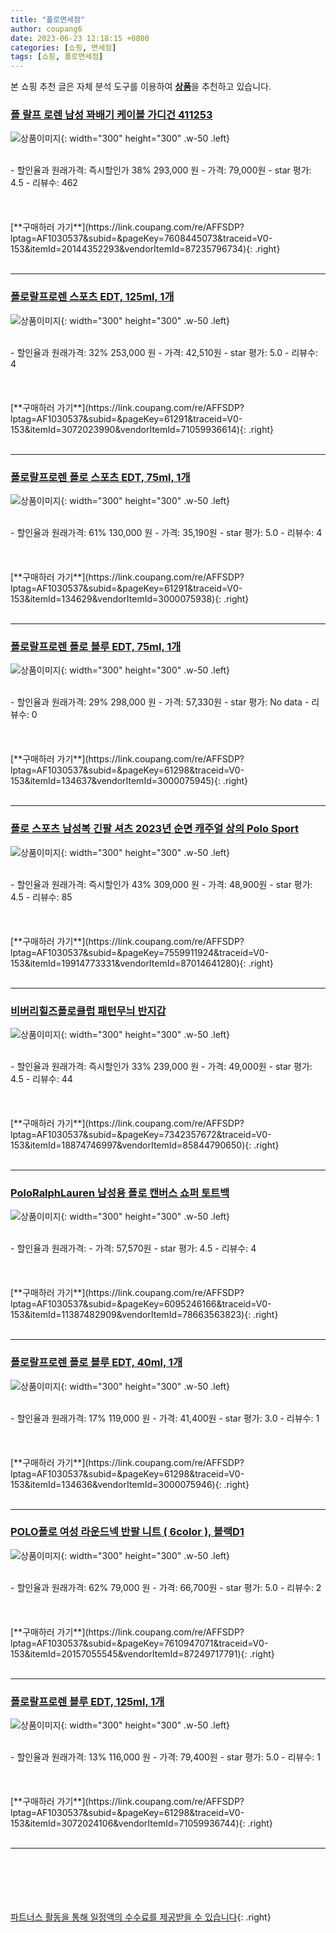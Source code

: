 ```yaml
---
title: "폴로면세점"
author: coupang6
date: 2023-06-23 12:18:15 +0800
categories: [쇼핑, 면세점]
tags: [쇼핑, 폴로면세점]
---
```


본 쇼핑 추천 글은 자체 분석 도구를 이용하여 [**상품**](https://link.coupang.com/a/bao1ui)을 추천하고 있습니다.

### [폴 랄프 로렌 남성 꽈배기 케이블 가디건 411253](https://link.coupang.com/re/AFFSDP?lptag=AF1030537&subid=&pageKey=7608445073&traceid=V0-153&itemId=20144352293&vendorItemId=87235796734)

![상품이미지](https://thumbnail10.coupangcdn.com/thumbnails/remote/230x230ex/image/vendor_inventory/1af2/ab118b5bf81bd20bf4dea61578dac5ea098ad27cf14191c0e0023d87886c.png){: width="300" height="300" .w-50 .left}


<br>
- 할인율과 원래가격: 즉시할인가 38%  293,000   원
- 가격: 79,000원
- star 평가: 4.5
- 리뷰수: 462
<br>
<br>
<br>
<br>
[**구매하러 가기**](https://link.coupang.com/re/AFFSDP?lptag=AF1030537&subid=&pageKey=7608445073&traceid=V0-153&itemId=20144352293&vendorItemId=87235796734){: .right}
<br>
<br>

---

### [폴로랄프로렌 스포츠 EDT, 125ml, 1개](https://link.coupang.com/re/AFFSDP?lptag=AF1030537&subid=&pageKey=61291&traceid=V0-153&itemId=3072023990&vendorItemId=71059936614)

![상품이미지](https://thumbnail9.coupangcdn.com/thumbnails/remote/230x230ex/image/retail/images/2020/07/10/11/3/f6817131-f755-455d-abec-c617e753ebad.jpg){: width="300" height="300" .w-50 .left}


<br>
- 할인율과 원래가격: 32%  253,000   원
- 가격: 42,510원
- star 평가: 5.0
- 리뷰수: 4
<br>
<br>
<br>
<br>
[**구매하러 가기**](https://link.coupang.com/re/AFFSDP?lptag=AF1030537&subid=&pageKey=61291&traceid=V0-153&itemId=3072023990&vendorItemId=71059936614){: .right}
<br>
<br>

---

### [폴로랄프로렌 폴로 스포츠 EDT, 75ml, 1개](https://link.coupang.com/re/AFFSDP?lptag=AF1030537&subid=&pageKey=61291&traceid=V0-153&itemId=134629&vendorItemId=3000075938)

![상품이미지](https://thumbnail9.coupangcdn.com/thumbnails/remote/230x230ex/image/retail/images/264384296827974-1b9b80f8-0f24-4d20-b808-0fa997bc87a1.jpg){: width="300" height="300" .w-50 .left}


<br>
- 할인율과 원래가격: 61%  130,000   원
- 가격: 35,190원
- star 평가: 5.0
- 리뷰수: 4
<br>
<br>
<br>
<br>
[**구매하러 가기**](https://link.coupang.com/re/AFFSDP?lptag=AF1030537&subid=&pageKey=61291&traceid=V0-153&itemId=134629&vendorItemId=3000075938){: .right}
<br>
<br>

---

### [폴로랄프로렌 폴로 블루 EDT, 75ml, 1개](https://link.coupang.com/re/AFFSDP?lptag=AF1030537&subid=&pageKey=61298&traceid=V0-153&itemId=134637&vendorItemId=3000075945)

![상품이미지](https://thumbnail7.coupangcdn.com/thumbnails/remote/230x230ex/image/retail/images/898185324865-abaaebe2-2bd7-4693-950a-838144a92411.jpg){: width="300" height="300" .w-50 .left}


<br>
- 할인율과 원래가격: 29%  298,000   원
- 가격: 57,330원
- star 평가: No data
- 리뷰수: 0
<br>
<br>
<br>
<br>
[**구매하러 가기**](https://link.coupang.com/re/AFFSDP?lptag=AF1030537&subid=&pageKey=61298&traceid=V0-153&itemId=134637&vendorItemId=3000075945){: .right}
<br>
<br>

---

### [폴로 스포츠 남성복 긴팔 셔츠 2023년 순면 캐주얼 상의 Polo Sport](https://link.coupang.com/re/AFFSDP?lptag=AF1030537&subid=&pageKey=7559911924&traceid=V0-153&itemId=19914773331&vendorItemId=87014641280)

![상품이미지](https://thumbnail8.coupangcdn.com/thumbnails/remote/230x230ex/image/vendor_inventory/e6a1/e78f8354f549bb02146ee40fda783c72494090b5ad738f793ac8828feb1d.jpg){: width="300" height="300" .w-50 .left}


<br>
- 할인율과 원래가격: 즉시할인가 43%  309,000   원
- 가격: 48,900원
- star 평가: 4.5
- 리뷰수: 85
<br>
<br>
<br>
<br>
[**구매하러 가기**](https://link.coupang.com/re/AFFSDP?lptag=AF1030537&subid=&pageKey=7559911924&traceid=V0-153&itemId=19914773331&vendorItemId=87014641280){: .right}
<br>
<br>

---

### [비버리힐즈폴로클럽 패턴무늬 반지갑](https://link.coupang.com/re/AFFSDP?lptag=AF1030537&subid=&pageKey=7342357672&traceid=V0-153&itemId=18874746997&vendorItemId=85844790650)

![상품이미지](https://thumbnail7.coupangcdn.com/thumbnails/remote/230x230ex/image/vendor_inventory/75a0/5b7bdb040b5e96c836b2c60f49c21234542ebe35d5d5bdb01a462902130c.jpg){: width="300" height="300" .w-50 .left}


<br>
- 할인율과 원래가격: 즉시할인가 33%  239,000   원
- 가격: 49,000원
- star 평가: 4.5
- 리뷰수: 44
<br>
<br>
<br>
<br>
[**구매하러 가기**](https://link.coupang.com/re/AFFSDP?lptag=AF1030537&subid=&pageKey=7342357672&traceid=V0-153&itemId=18874746997&vendorItemId=85844790650){: .right}
<br>
<br>

---

### [PoloRalphLauren 남성용 폴로 캔버스 쇼퍼 토트백](https://link.coupang.com/re/AFFSDP?lptag=AF1030537&subid=&pageKey=6095246166&traceid=V0-153&itemId=11387482909&vendorItemId=78663563823)

![상품이미지](https://thumbnail9.coupangcdn.com/thumbnails/remote/230x230ex/image/retail/images/2021/09/27/16/1/179db3c7-bf24-4a4f-9dd3-c2357c6774cd.jpg){: width="300" height="300" .w-50 .left}


<br>
- 할인율과 원래가격: 
- 가격: 57,570원
- star 평가: 4.5
- 리뷰수: 4
<br>
<br>
<br>
<br>
[**구매하러 가기**](https://link.coupang.com/re/AFFSDP?lptag=AF1030537&subid=&pageKey=6095246166&traceid=V0-153&itemId=11387482909&vendorItemId=78663563823){: .right}
<br>
<br>

---

### [폴로랄프로렌 폴로 블루 EDT, 40ml, 1개](https://link.coupang.com/re/AFFSDP?lptag=AF1030537&subid=&pageKey=61298&traceid=V0-153&itemId=134636&vendorItemId=3000075946)

![상품이미지](https://thumbnail8.coupangcdn.com/thumbnails/remote/230x230ex/image/retail/images/69513990090527-45019c71-5da2-439e-8b32-6188db0a1712.jpg){: width="300" height="300" .w-50 .left}


<br>
- 할인율과 원래가격: 17%  119,000   원
- 가격: 41,400원
- star 평가: 3.0
- 리뷰수: 1
<br>
<br>
<br>
<br>
[**구매하러 가기**](https://link.coupang.com/re/AFFSDP?lptag=AF1030537&subid=&pageKey=61298&traceid=V0-153&itemId=134636&vendorItemId=3000075946){: .right}
<br>
<br>

---

### [POLO폴로 여성 라운드넥 반팔 니트 ( 6color ), 블랙D1](https://link.coupang.com/re/AFFSDP?lptag=AF1030537&subid=&pageKey=7610947071&traceid=V0-153&itemId=20157055545&vendorItemId=87249717791)

![상품이미지](https://thumbnail10.coupangcdn.com/thumbnails/remote/230x230ex/image/vendor_inventory/0ef8/3134f5b25ccb8d7eae7b216cdd6cdaedd9a46b91138b606a5a1092bb4de7.png){: width="300" height="300" .w-50 .left}


<br>
- 할인율과 원래가격: 62%  79,000   원
- 가격: 66,700원
- star 평가: 5.0
- 리뷰수: 2
<br>
<br>
<br>
<br>
[**구매하러 가기**](https://link.coupang.com/re/AFFSDP?lptag=AF1030537&subid=&pageKey=7610947071&traceid=V0-153&itemId=20157055545&vendorItemId=87249717791){: .right}
<br>
<br>

---

### [폴로랄프로렌 블루 EDT, 125ml, 1개](https://link.coupang.com/re/AFFSDP?lptag=AF1030537&subid=&pageKey=61298&traceid=V0-153&itemId=3072024106&vendorItemId=71059936744)

![상품이미지](https://thumbnail7.coupangcdn.com/thumbnails/remote/230x230ex/image/retail/images/2020/07/10/11/5/6b8cc8e3-a4f8-476e-a18f-5259b77a1349.jpg){: width="300" height="300" .w-50 .left}


<br>
- 할인율과 원래가격: 13%  116,000   원
- 가격: 79,400원
- star 평가: 5.0
- 리뷰수: 1
<br>
<br>
<br>
<br>
[**구매하러 가기**](https://link.coupang.com/re/AFFSDP?lptag=AF1030537&subid=&pageKey=61298&traceid=V0-153&itemId=3072024106&vendorItemId=71059936744){: .right}
<br>
<br>

---
<br><br><br><br><br> [파트너스 활동을 통해 일정액의 수수료를 제공받을 수 있습니다](https://link.coupang.com/a/bao1ui){: .right}